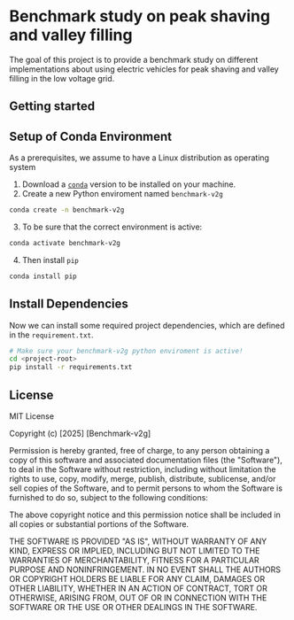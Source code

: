 # Benchmark study on peak shaving and valley filling
The goal of this project is to provide a benchmark study on different implementations about using electric vehicles for peak shaving and valley filling in the low voltage grid.

## Getting started
## Setup of Conda Environment
As a prerequisites, we assume to have a Linux distribution as operating system
1. Download a [`conda`](https://conda.io/projects/conda/en/latest/user-guide/install/index.html) version to be installed on your machine. 
2. Create a new Python enviroment named `benchmark-v2g`
```bash
conda create -n benchmark-v2g
```
3. To be sure that the correct environment is active:
```bash
conda activate benchmark-v2g
```
4. Then install `pip`
```bash
conda install pip
```

## Install Dependencies
Now we can install some required project dependencies, which are defined in the `requirement.txt`.
```bash
# Make sure your benchmark-v2g python enviroment is active!
cd <project-root>
pip install -r requirements.txt
```

## License
MIT License

Copyright (c) [2025] [Benchmark-v2g]

Permission is hereby granted, free of charge, to any person obtaining a copy
of this software and associated documentation files (the "Software"), to deal
in the Software without restriction, including without limitation the rights
to use, copy, modify, merge, publish, distribute, sublicense, and/or sell
copies of the Software, and to permit persons to whom the Software is
furnished to do so, subject to the following conditions:

The above copyright notice and this permission notice shall be included in all
copies or substantial portions of the Software.

THE SOFTWARE IS PROVIDED "AS IS", WITHOUT WARRANTY OF ANY KIND, EXPRESS OR
IMPLIED, INCLUDING BUT NOT LIMITED TO THE WARRANTIES OF MERCHANTABILITY,
FITNESS FOR A PARTICULAR PURPOSE AND NONINFRINGEMENT. IN NO EVENT SHALL THE
AUTHORS OR COPYRIGHT HOLDERS BE LIABLE FOR ANY CLAIM, DAMAGES OR OTHER
LIABILITY, WHETHER IN AN ACTION OF CONTRACT, TORT OR OTHERWISE, ARISING FROM,
OUT OF OR IN CONNECTION WITH THE SOFTWARE OR THE USE OR OTHER DEALINGS IN THE
SOFTWARE.
